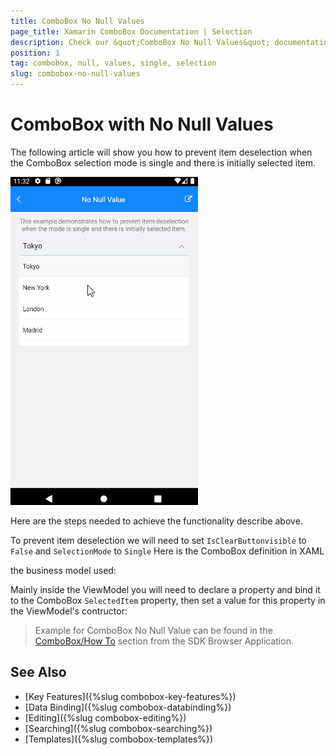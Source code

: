 ```yaml
---
title: ComboBox No Null Values
page_title: Xamarin ComboBox Documentation | Selection
description: Check our &quot;ComboBox No Null Values&quot; documentation article for Telerik ComboBox for Xamarin control.
position: 1
tag: combobox, null, values, single, selection
slug: combobox-no-null-values
---
```


# ComboBox with No Null Values

The following article will show you how to prevent item deselection when the ComboBox selection mode is single and there is initially selected item.

![ComboBox No Null Values with CheckBox](../images/combobox-howto-no-null-values-video.gif "ComboBox No Null Values")

Here are the steps needed to achieve the functionality describe above.

To prevent item deselection we will need to set `IsClearButtonvisible` to `False` and `SelectionMode` to `Single` Here is the ComboBox definition in XAML

<snippet id='combobox-no-null-values'/>

the business model used: 

<snippet id='combobox-city-businessmodel'/>

Mainly inside the ViewModel you will need to declare a property and bind it to the ComboBox `SelectedItem` property, then set a value for this property in the ViewModel's contructor:

<snippet id='combobox-nonull-values-viewmodel'/> 

> Example for ComboBox No Null Value can be found in the [ComboBox/How To](https://github.com/telerik/xamarin-forms-sdk/tree/master/XamarinSDK/SDKBrowser/SDKBrowser/Examples/ComboBox/HowTo/NoNullValueExample) section from the SDK Browser Application.

## See Also

- [Key Features]({%slug combobox-key-features%})
- [Data Binding]({%slug combobox-databinding%})
- [Editing]({%slug combobox-editing%})
- [Searching]({%slug combobox-searching%})
- [Templates]({%slug combobox-templates%})
